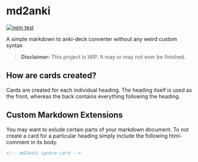 # md2anki

[![npm test](https://github.com/Steve2955/md2anki/actions/workflows/npm-test.yml/badge.svg)](https://github.com/Steve2955/md2anki/actions/workflows/npm-test.yml)

A simple markdown to anki-deck converter without any weird custom syntax

> **Disclaimer:** This project is WIP. It may or may not ever be finished.

## How are cards created?

Cards are created for each individual heading. The heading itself is used as the front, whereas the back contains everything following the heading.

## Custom Markdown Extensions

You may want to exlude certain parts of your markdown document. To not create a card for a particular heading simply include the following html-comment in its body.

```html
<!-- md2anki ignore-card -->
```
